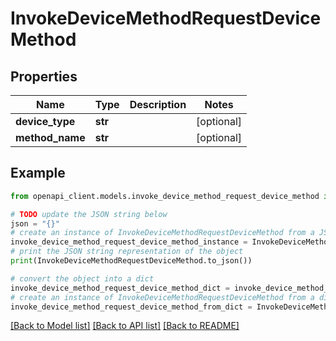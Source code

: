 # InvokeDeviceMethodRequestDeviceMethod


## Properties

Name | Type | Description | Notes
------------ | ------------- | ------------- | -------------
**device_type** | **str** |  | [optional] 
**method_name** | **str** |  | [optional] 

## Example

```python
from openapi_client.models.invoke_device_method_request_device_method import InvokeDeviceMethodRequestDeviceMethod

# TODO update the JSON string below
json = "{}"
# create an instance of InvokeDeviceMethodRequestDeviceMethod from a JSON string
invoke_device_method_request_device_method_instance = InvokeDeviceMethodRequestDeviceMethod.from_json(json)
# print the JSON string representation of the object
print(InvokeDeviceMethodRequestDeviceMethod.to_json())

# convert the object into a dict
invoke_device_method_request_device_method_dict = invoke_device_method_request_device_method_instance.to_dict()
# create an instance of InvokeDeviceMethodRequestDeviceMethod from a dict
invoke_device_method_request_device_method_from_dict = InvokeDeviceMethodRequestDeviceMethod.from_dict(invoke_device_method_request_device_method_dict)
```
[[Back to Model list]](../README.md#documentation-for-models) [[Back to API list]](../README.md#documentation-for-api-endpoints) [[Back to README]](../README.md)


